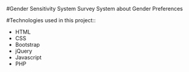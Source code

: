 #Gender Sensitivity System
Survey System about Gender Preferences

#Technologies used in this project::
* HTML
* CSS
* Bootstrap
* jQuery
* Javascript
* PHP
